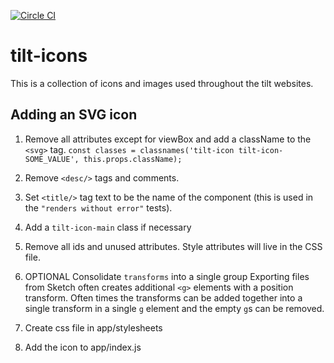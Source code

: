 [![Circle CI](https://circleci.com/gh/Crowdtilt/tilt-images.svg?style=svg)](https://circleci.com/gh/Crowdtilt/tilt-images)

# tilt-icons

This is a collection of icons and images used throughout the tilt websites.


## Adding an SVG icon

1. Remove all attributes except for viewBox and add a className to the `<svg>` tag.
    `const classes = classnames('tilt-icon tilt-icon-SOME_VALUE', this.props.className);`

2. Remove `<desc/>` tags and comments.
3. Set `<title/>` tag text to be the name of the component (this is used in the `"renders without error"` tests).
4. Add a `tilt-icon-main` class if necessary
5. Remove all ids and unused attributes. Style attributes will live in the CSS file.
6. OPTIONAL Consolidate `transforms` into a single group
    Exporting files from Sketch often creates additional `<g>` elements with a position transform. Often times the transforms can be added together into a single transform in a single `g` element and the empty `g`s can be removed.
7. Create css file in app/stylesheets
8. Add the icon to app/index.js
